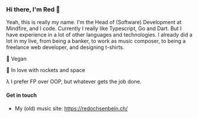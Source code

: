 ### Hi there, I'm Red 👋

Yeah, this is really my name. I'm the Head of (Software) Development at Mindfire, and I code. Currently I really like Typescript, Go and Dart. But I have experience in a lot of other languages and technologies. I already did a lot in my live, from being a banker, to work as music composer, to being a freelance web developer, and designing t-shirts.

🌱 Vegan

🚀 In love with rockets and space

λ I prefer FP over OOP, but whatever gets the job done.

#### Get in touch

- My (old) music site: https://redochsenbein.ch/


<!--
**syeo66/syeo66** is a ✨ _special_ ✨ repository because its `README.md` (this file) appears on your GitHub profile.

Here are some ideas to get you started:

- 🔭 I’m currently working on ...
- 🌱 I’m currently learning ...
- 👯 I’m looking to collaborate on ...
- 🤔 I’m looking for help with ...
- 💬 Ask me about ...
- 📫 How to reach me: ...
- 😄 Pronouns: ...
- ⚡ Fun fact: ...
-->
